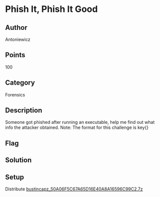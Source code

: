 # Phish It, Phish It Good

## Author
Antoniewicz
## Points
100
## Category
Forensics
## Description
Someone got phished after running an executable, help me find out what info the attacker obtained.
Note: The format for this challenge is key{}
## Flag

## Solution

## Setup
Distribute [bustincapz_50A06F5C67A65D16E40A8A16596C99C2.7z](./bustincapz_50A06F5C67A65D16E40A8A16596C99C2.7z)